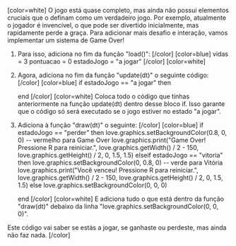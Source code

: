 [color=white]
O jogo está quase completo, mas ainda não possui elementos cruciais que o 
definam como um verdadeiro jogo. Por exemplo, atualmente o jogador é invencível, 
o que pode ser divertido inicialmente, mas rapidamente perde a graça. Para 
adicionar mais desafio e interação, vamos implementar um sistema de Game Over!

1. Para isso, adiciona no fim da função "load()":
   [/color] [color=blue]
   vidas = 3
   pontuacao = 0
   estadoJogo = "a jogar" 
   [/color] [color=white]
2. Agora, adiciona no fim da função "update(dt)" o seguinte código:
   [/color] [color=blue]
    if estadoJogo == "a jogar" then
	
    end
   [/color] [color=white]
Coloca todo o código que tinhas anteriormente na função 
update(dt) dentro desse bloco if. Isso garante que o código só será executado 
se o jogo estiver no estado "a jogar".

3. Adiciona à função "draw(dt)" o seguinte:
   [/color] [color=blue]
   if estadoJogo == "perder" then
        love.graphics.setBackgroundColor(0.8, 0, 0) -- vermelho para Game Over
        love.graphics.print("Game Over! Pressione R para reiniciar.", love.graphics.getWidth() / 2 - 150,
            love.graphics.getHeight() / 2, 0, 1.5, 1.5)
    elseif estadoJogo == "vitoria" then
        love.graphics.setBackgroundColor(0, 0.8, 0) -- verde para Vitória
        love.graphics.print("Você venceu! Pressione R para reiniciar.", love.graphics.getWidth() / 2 - 150,
        love.graphics.getHeight() / 2, 0, 1.5, 1.5)
    else
      love.graphics.setBackgroundColor(0, 0, 0)
   
   end
   [/color] [color=white]
E adiciona tudo o que está dentro da função "draw(dt)" debaixo da linha 
"love.graphics.setBackgroundColor(0, 0, 0)".

Este código vai saber se estás a jogar, se ganhaste ou perdeste, mas ainda 
não faz nada.
[/color]
